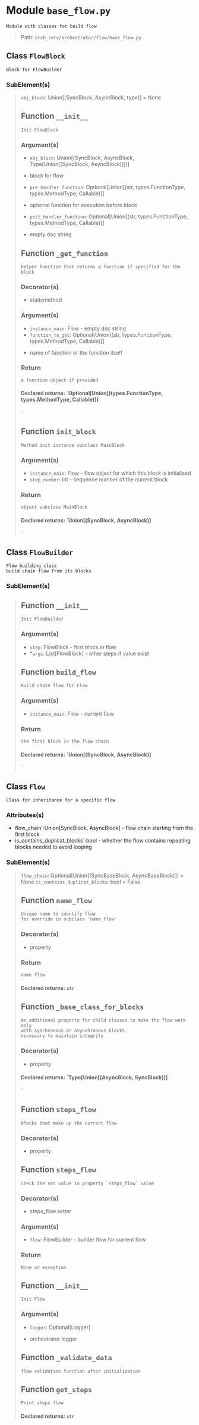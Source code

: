 # Module `base_flow.py`
```text
Module with classes for build flow
```

> Path: `orch_serv/orchestrator/flow/base_flow.py`
## Class `FlowBlock`
```text
Block for FlowBuilder
```

### SubElement(s)
 > `obj_block`: Union[(SyncBlock, AsyncBlock, type)]
 > = None
 > ## Function  `__init__`
 > ```text
 > Init FlowBlock
 > ```
 > 
 > ### Argument(s)
 > + `obj_block`: Union[(SyncBlock, AsyncBlock, Type[Union[(SyncBlock, AsyncBlock)]])]
 > - block for flow
 > + `pre_handler_function`: Optional[Union[(str, types.FunctionType, types.MethodType, Callable)]]
 > - optional function for execution before block
 > + `post_handler_function`: Optional[Union[(str, types.FunctionType, types.MethodType, Callable)]]
 > - empty doc string
 > ## Function  `_get_function`
 > ```text
 > helper function that returns a function if specified for the block
 > ```
 > 
 > ### Decorator(s)
 > + staticmethod
 > ### Argument(s)
 > + `instance_main`: Flow - empty doc string
 > + `function_to_get`: Optional[Union[(str, types.FunctionType, types.MethodType, Callable)]]
 > - name of function or the function itself
 > ### Return
 > ```text
 > a function object if provided
 > ```
 > 
 > #### Declared returns: `Optional[Union[(types.FunctionType, types.MethodType, Callable)]]
 > `
 > ## Function  `init_block`
 > ```text
 > Method init instance subclass MainBlock
 > ```
 > 
 > ### Argument(s)
 > + `instance_main`: Flow - flow object for which this
 > block is initialized
 > + `step_number`: int - sequence number of the current block
 > ### Return
 > ```text
 > object subclass MainBlock
 > ```
 > 
 > #### Declared returns: `Union[(SyncBlock, AsyncBlock)]
 > `
## Class `FlowBuilder`
```text
Flow building class
build chain flow from its blocks
```

### SubElement(s)
 > ## Function  `__init__`
 > ```text
 > Init FlowBuilder
 > ```
 > 
 > ### Argument(s)
 > + `step`: FlowBlock - first block in flow
 > + *`args`: List[FlowBlock] - other steps  if value exist
 > ## Function  `build_flow`
 > ```text
 > Build chain flow for Flow
 > ```
 > 
 > ### Argument(s)
 > + `instance_main`: Flow - current flow
 > ### Return
 > ```text
 > the first block in the flow chain
 > ```
 > 
 > #### Declared returns: `Union[(SyncBlock, AsyncBlock)]
 > `
## Class `Flow`
```text
Class for inheritance for a specific flow
```

### Attributes(s)
+ flow_chain`:Union[SyncBlock, AsyncBlock] - flow chain starting from the first block
+ is_contains_duplicat_blocks`:bool - whether the flow contains repeating blocks
needed to avoid looping
### SubElement(s)
 > `flow_chain`: Optional[Union[(SyncBaseBlock, AsyncBaseBlock)]]
 > = None
 > `is_contains_duplicat_blocks`: bool = False
 > ## Function  `name_flow`
 > ```text
 > Unique name to identify flow
 > for override in subclass 'name_flow'
 > ```
 > 
 > ### Decorator(s)
 > + property
 > ### Return
 > ```text
 > name flow
 > ```
 > 
 > #### Declared returns: `str`
 > ## Function  `_base_class_for_blocks`
 > ```text
 > An additional property for child classes to make the flow work only
 > with synchronous or asynchronous blocks.
 > necessary to maintain integrity
 > ```
 > 
 > ### Decorator(s)
 > + property
 > #### Declared returns: `Type[Union[(AsyncBlock, SyncBlock)]]
 > `
 > ## Function  `steps_flow`
 > ```text
 > blocks that make up the current flow
 > ```
 > 
 > ### Decorator(s)
 > + property
 > ## Function  `steps_flow`
 > ```text
 > check the set value to property `steps_flow` value
 > ```
 > 
 > ### Decorator(s)
 > + steps_flow.setter
 > 
 > ### Argument(s)
 > + `flow`: FlowBuilder - builder flow for current flow
 > ### Return
 > ```text
 > None or exception
 > ```
 > 
 > ## Function  `__init__`
 > ```text
 > Init Flow
 > ```
 > 
 > ### Argument(s)
 > + `logger`: Optional[Logger]
 > - orchestrator logger
 > ## Function  `_validate_data`
 > ```text
 > flow validation function after initialization
 > ```
 > 
 > ## Function  `get_steps`
 > ```text
 > Print steps flow
 > ```
 > 
 > #### Declared returns: `str`